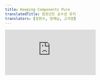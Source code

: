 ```yaml
---
title: Keeping Components Pure
translatedTitle: 컴포넌트 순수성 유지
translators: [정현수, 정재남, 고석영]
---
```


<iframe 
  style={{aspectRatio: 1.7778, width: '100%'}} 
  src="https://www.youtube.com/embed/playlist?list=PLjQV3hketAJkh6BEl0n4PDS_2fBd0cS9v&index=14"
  title="YouTube video player" 
  frameborder="0" 
/>

<Intro>

Some JavaScript functions are *pure.* Pure functions only perform a calculation and nothing more. By strictly only writing your components as pure functions, you can avoid an entire class of baffling bugs and unpredictable behavior as your codebase grows. To get these benefits, though, there are a few rules you must follow.
<Trans>일부 JavaScript 함수는 *순수*합니다. 순수 함수는 계산만 수행하고 그 이상은 수행하지 않습니다. 컴포넌트를 엄격하게 순수 함수로만 작성하면 코드베이스가 커짐에 따라 당황스러운 버그와 예측할 수 없는 동작을 피할 수 있습니다. 하지만 이러한 이점을 얻으려면 몇 가지 규칙을 준수해야 합니다.</Trans>

</Intro>

<YouWillLearn>

* What purity is and how it helps you avoid bugs
* How to keep components pure by keeping changes out of the render phase
* How to use Strict Mode to find mistakes in your compo
<TransBlock>
  - 순수성이 무엇이고 그것이 버그를 방지하는 데에 어떻게 도움이 되는지
  - 렌더링 단계에서 변경 사항을 제외함으로써 컴포넌트를 순수하게 유지하는 방법
  - 컴포넌트에서 실수를 찾기 위해 StrictMode를 사용하는 방법
</TransBlock>

</YouWillLearn>

## Purity: Components as formulas <Trans>순수성: 수식으로서의 컴포넌트</Trans> {/*purity-components-as-formulas*/}

In computer science (and especially the world of functional programming), [a pure function](https://wikipedia.org/wiki/Pure_function) is a function with the following characteristics:
<Trans>컴퓨터 과학(특히 함수형 프로그래밍의 세계)에서 [순수 함수](https://wikipedia.org/wiki/Pure_function)는 다음과 같은 특징을 가진 함수입니다:</Trans>

* **It minds its own business.** It does not change any objects or variables that existed before it was called.
* **Same inputs, same output.** Given the same inputs, a pure function should always return the same result.
<TransBlock>
- **자신의 일에만 신경씁니다.** 호출되기 전에 존재했던 객체나 변수를 변경하지 않습니다.
- **동일 입력, 동일 출력.** 동일한 입력이 주어지면 항상 동일한 결과를 반환해야 합니다.
</TransBlock>

You might already be familiar with one example of pure functions: formulas in math.
<Trans>순수 함수의 한 가지 예로 수학의 공식을 이미 잘 알고 계실 것입니다.</Trans>

Consider this math formula: <Math><MathI>y</MathI> = 2<MathI>x</MathI></Math>.
<Trans>다음 수학 공식을 생각해 보세요: <Math><MathI>y</MathI> = 2<MathI>x</MathI></Math>.</Trans>

If <Math><MathI>x</MathI> = 2</Math> then <Math><MathI>y</MathI> = 4</Math>. Always. 
<Trans><Math><MathI>x</MathI> = 2</Math>이면 <Math><MathI>y</MathI> = 4</Math>입니다. 항상 그렇습니다.</Trans>

If <Math><MathI>x</MathI> = 3</Math> then <Math><MathI>y</MathI> = 6</Math>. Always. 
<Trans><Math><MathI>x</MathI> = 3</Math>이면 <Math><MathI>y</MathI> = 6</Math>입니다. 항상 그렇습니다.</Trans>

If <Math><MathI>x</MathI> = 3</Math>, <MathI>y</MathI> won't sometimes be <Math>9</Math> or <Math>–1</Math> or <Math>2.5</Math> depending on the time of day or the state of the stock market. 
<Trans><Math><MathI>x</MathI> = 3</Math>이면, <MathI>y</MathI> 는 결코 시간이나 주식 시장 상태에 따라 <Math>9</Math>, <Math>–1</Math>,  <Math>2.5</Math>가 되지 않습니다.</Trans>

If <Math><MathI>y</MathI> = 2<MathI>x</MathI></Math> and <Math><MathI>x</MathI> = 3</Math>, <MathI>y</MathI> will _always_ be <Math>6</Math>. 
<Trans><Math><MathI>y</MathI> = 2<MathI>x</MathI></Math>이고 <Math><MathI>x</MathI> = 3</Math>이면 <MathI>y</MathI>는 항상 <Math>6</Math>이 됩니다.</Trans>

If we made this into a JavaScript function, it would look like this:
<Trans>이를 JavaScript 함수로 만들면 다음과 같이 보일 것입니다:</Trans>

```js
function double(number) {
  return 2 * number;
}
```

In the above example, `double` is a **pure function.** If you pass it `3`, it will return `6`. Always.
<Trans>위의 예에서 `double`은 **순수 함수입니다.** `3`을 전달하면 `6`을 반환합니다. 언제나요.</Trans>

React is designed around this concept. **React assumes that every component you write is a pure function.** This means that React components you write must always return the same JSX given the same inputs:
<Trans>React는 이 개념을 중심으로 설계되었습니다. **React는 여러분이 작성하는 모든 컴포넌트가 순수 함수라고 가정합니다.** 즉, 여러분이 작성하는 React 컴포넌트는 동일한 입력이 주어졌을 때 항상 동일한 JSX를 반환해야 합니다:</Trans>

<Sandpack>

```js App.js
function Recipe({ drinkers }) {
  return (
    <ol>    
      <li>Boil {drinkers} cups of water.</li>
      <li>Add {drinkers} spoons of tea and {0.5 * drinkers} spoons of spice.</li>
      <li>Add {0.5 * drinkers} cups of milk to boil and sugar to taste.</li>
    </ol>
  );
}

export default function App() {
  return (
    <section>
      <h1>Spiced Chai Recipe</h1>
      <h2>For two</h2>
      <Recipe drinkers={2} />
      <h2>For a gathering</h2>
      <Recipe drinkers={4} />
    </section>
  );
}
```

</Sandpack>

When you pass `drinkers={2}` to `Recipe`, it will return JSX containing `2 cups of water`. Always. 
<Trans>`drinkers={2}`를 `Recipe`에 전달하면 언제나 `2 cups of water`이 포함된 JSX를 반환합니다.</Trans>

If you pass `drinkers={4}`, it will return JSX containing `4 cups of water`. Always.
<Trans>만약 `drinkers={4}`를 전달하면 항상 `4 cups of water`이 포함된 JSX를 반환합니다.</Trans>

Just like a math formula.
<Trans>수학 공식과 같습니다.</Trans>

You could think of your components as recipes: if you follow them and don't introduce new ingredients during the cooking process, you will get the same dish every time. That "dish" is the JSX that the component serves to React to [render.](/learn/render-and-commit)
<Trans>컴포넌트를 레시피라고 생각할 수 있습니다. 레시피를 따르고 요리 과정에서 새로운 재료를 넣지 않으면 매번 같은 요리를 얻을 수 있습니다. 그 "요리"는 컴포넌트가 [렌더링](/learn/render-and-commit)에 반응하기 위해 제공하는 JSX입니다.</Trans>

<Illustration src="/images/docs/illustrations/i_puritea-recipe.png" alt="A tea recipe for x people: take x cups of water, add x spoons of tea and 0.5x spoons of spices, and 0.5x cups of milk" />

## Side Effects: (un)intended consequences <Trans>사이드 이펙트: 의도하지 (않은) 결과</Trans> {/*side-effects-unintended-consequences*/}

React's rendering process must always be pure. Components should only *return* their JSX, and not *change* any objects or variables that existed before rendering—that would make them impure!
<Trans>React의 렌더링 프로세스는 항상 순수해야 합니다. 컴포넌트는 오직 JSX만을 반환해야 하며, 렌더링 전에 존재했던 객체나 변수를 *변경*해서는 안 됩니다. 이는 컴포넌트를 불순하게 만들 수 있습니다!</Trans>

Here is a component that breaks this rule:
<Trans>다음은 이 규칙을 어기는 컴포넌트입니다:</Trans>

<Sandpack>

```js
let guest = 0;

function Cup() {
  // Bad: changing a preexisting variable!
  // 나쁨: 기존 변수를 변경합니다!
  guest = guest + 1;
  return <h2>Tea cup for guest #{guest}</h2>;
}

export default function TeaSet() {
  return (
    <>
      <Cup />
      <Cup />
      <Cup />
    </>
  );
}
```

</Sandpack>

This component is reading and writing a `guest` variable declared outside of it. This means that **calling this component multiple times will produce different JSX!** And what's more, if _other_ components read `guest`, they will produce different JSX, too, depending on when they were rendered! That's not predictable.
<Trans>이 컴포넌트는 외부에서 선언된 `guest` 변수를 읽고 쓰고 있습니다. 즉 **이 컴포넌트는 호출할 때마다 다른 JSX가 생성된다는 뜻입니다!** 게다가 다른 컴포넌트가 `guest`를 읽으면 렌더링된 시점에 따라 JSX도 다르게 생성됩니다! 예측할 수 없는 일입니다.</Trans>

Going back to our formula <Math><MathI>y</MathI> = 2<MathI>x</MathI></Math>, now even if <Math><MathI>x</MathI> = 2</Math>, we cannot trust that <Math><MathI>y</MathI> = 4</Math>. Our tests could fail, our users would be baffled, planes would fall out of the sky—you can see how this would lead to confusing bugs!
<Trans>다시 <Math><MathI>y</MathI> = 2<MathI>x</MathI></Math> 공식으로 돌아가보면, 이제 <Math><MathI>x</MathI> = 2</Math>라고 해도 <Math><MathI>y</MathI> = 4</Math>라고 믿을 수 없습니다. 테스트는 실패할 것이고, 사용자는 당황할 것이며, 비행기는 하늘에서 떨어질 수 있습니다. 이것이 어떻게 혼란스러운 버그로 이어지는지 알 수 있을 것입니다!</Trans>

You can fix this component by [passing `guest` as a prop instead](/learn/passing-props-to-a-component):
<Trans>[`guest`를 prop으로 전달](/learn/passing-props-to-a-component)함으로써 이 컴포넌트를 고칠 수 있습니다:</Trans>

<Sandpack>

```js
function Cup({ guest }) {
  return <h2>Tea cup for guest #{guest}</h2>;
}

export default function TeaSet() {
  return (
    <>
      <Cup guest={1} />
      <Cup guest={2} />
      <Cup guest={3} />
    </>
  );
}
```

</Sandpack>

Now your component is pure, as the JSX it returns only depends on the `guest` prop.
<Trans>이제 컴포넌트가 반환하는 JSX는 `guest` prop에만 의존하므로 순수합니다.</Trans>

In general, you should not expect your components to be rendered in any particular order. It doesn't matter if you call <Math><MathI>y</MathI> = 2<MathI>x</MathI></Math> before or after <Math><MathI>y</MathI> = 5<MathI>x</MathI></Math>: both formulas will resolve independently of each other. In the same way, each component should only "think for itself", and not attempt to coordinate with or depend upon others during rendering. Rendering is like a school exam: each component should calculate JSX on their own!
<Trans>일반적으로 컴포넌트가 특정 순서로 렌더링될 것이라고 기대해서는 안 됩니다. <Math><MathI>y</MathI> = 2<MathI>x</MathI></Math>를 <Math><MathI>y</MathI> = 5<MathI>x</MathI></Math> 앞에 호출하든 뒤에 호출하든 상관없습니다. 두 수식은 서로 독립적으로 해결됩니다. 마찬가지로 각 컴포넌트는 렌더링 중에 다른 컴포넌트와 조율하거나 의존하지 말고 "스스로 생각"하게 해야 합니다. 렌더링은 학교 시험처럼 각 컴포넌트가 스스로 JSX를 계산해야 합니다!</Trans>

<DeepDive>

#### Detecting impure calculations with StrictMode <Trans>StrictMode로 순수하지 않은 계산 감지하기</Trans> {/*detecting-impure-calculations-with-strict-mode*/}

Although you might not have used them all yet, in React there are three kinds of inputs that you can read while rendering: [props](/learn/passing-props-to-a-component), [state](/learn/state-a-components-memory), and [context.](/learn/passing-data-deeply-with-context) You should always treat these inputs as read-only.
<Trans>React에서는 렌더링하는 동안 읽을 수 있는 입력이 세 가지 있습니다: [props](/learn/passing-props-to-a-component), [state](/learn/state-a-components-memory), [context](/learn/passing-data-deeply-with-context). 이러한 입력은 항상 읽기 전용으로 취급해야 합니다.</Trans>

When you want to *change* something in response to user input, you should [set state](/learn/state-a-components-memory) instead of writing to a variable. You should never change preexisting variables or objects while your component is rendering.
<Trans>사용자 입력에 대한 응답으로 무언가를 *변경*하려면 변수에 쓰는 대신 [state](/learn/state-a-components-memory)를 설정해야 합니다. 컴포넌트가 렌더링되는 동안에는 기존 변수나 객체를 절대 변경해서는 안 됩니다.</Trans>

React offers a "Strict Mode" in which it calls each component's function twice during development. **By calling the component functions twice, Strict Mode helps find components that break these rules.**
<Trans>React는 개발 환경에서 각 컴포넌트의 함수를 두 번 호출하는 "Strict Mode"를 제공합니다. Strict Mode는 컴포넌트 함수를 두 번 호출함으로써 이러한 규칙을 위반하는 컴포넌트를 찾아내는 데 도움이 됩니다.</Trans>

Notice how the original example displayed "Guest #2", "Guest #4", and "Guest #6" instead of "Guest #1", "Guest #2", and "Guest #3". The original function was impure, so calling it twice broke it. But the fixed pure version works even if the function is called twice every time. **Pure functions only calculate, so calling them twice won't change anything**--just like calling `double(2)` twice doesn't change what's returned, and solving <Math><MathI>y</MathI> = 2<MathI>x</MathI></Math> twice doesn't change what <MathI>y</MathI> is. Same inputs, same outputs. Always.
<Trans>원래 예제에서 "Guest #1", "Guest #2", "Guest #3" 대신 "Guest #2", "Guest #4", "Guest #6"이 어떻게 표시되었는지 보셨을 것입니다. 원래 함수는 불완전했기 때문에 두 번 호출하면 함수가 손상되었습니다. 하지만 수정된 순수한 버전은 함수를 매번 두 번씩 호출해도 잘 동작합니다. **순수 함수는 계산만 하므로 두 번 호출해도 아무 것도 바뀌지 않습니다** - `double(2)`를 두 번 호출해도 반환되는 값이 바뀌지 않고, <Math><MathI>y</MathI> = 2<MathI>x</MathI></Math>를 두 번 풀어도 <MathI>y</MathI>가 바뀌지 않는 것처럼 말이죠. 언제나 같은 입력, 같은 출력.</Trans>

Strict Mode has no effect in production, so it won't slow down the app for your users. To opt into Strict Mode, you can wrap your root component into `<React.StrictMode>`. Some frameworks do this by default.
<Trans>Strict Mode는 상용 환경에서는 아무런 영향을 미치지 않으므로 사용자의 앱 속도가 느려지지 않습니다. Strict Mode를 선택하려면 루트 컴포넌트를 `<React.StrictMode>`로 감싸면 됩니다. 일부 프레임워크는 기본적으로 이 작업을 수행합니다.</Trans>

</DeepDive>

### Local mutation: Your component's little secret <Trans>지역 변이: 컴포넌트의 작은 비밀</Trans> {/*local-mutation-your-components-little-secret*/}

In the above example, the problem was that the component changed a *preexisting* variable while rendering. This is often called a **"mutation"** to make it sound a bit scarier. Pure functions don't mutate variables outside of the function's scope or objects that were created before the call—that makes them impure!
<Trans>위의 예시에서는 컴포넌트가 렌더링하는 동안 *기존* 변수를 변경하는 것이 문제였습니다. 이를 좀 더 무섭게 들리게 하기 위해 <strong>"변이"</strong>라고 부르기도 합니다. 순수 함수는 함수의 범위를 벗어난 변수나 호출 전에 생성된 객체를 변이하지 않습니다. 그러면 순수하지 않으니까요!</Trans>

However, **it's completely fine to change variables and objects that you've *just* created while rendering.** In this example, you create an `[]` array, assign it to a `cups` variable, and then `push` a dozen cups into it:
<Trans>하지만 **렌더링하는 동안 '방금' 생성한 변수와 객체를 변경하는 것은 완전히 괜찮습니다**. 이 예제에서는 `[]` 배열을 생성하고 이를 `cups` 변수에 할당한 다음 컵 12개를 그 안에 `push`합니다:</Trans>

<Sandpack>

```js
function Cup({ guest }) {
  return <h2>Tea cup for guest #{guest}</h2>;
}

export default function TeaGathering() {
  let cups = [];
  for (let i = 1; i <= 12; i++) {
    cups.push(<Cup key={i} guest={i} />);
  }
  return cups;
}
```

</Sandpack>

If the `cups` variable or the `[]` array were created outside the `TeaGathering` function, this would be a huge problem! You would be changing a *preexisting* object by pushing items into that array.
<Trans>`cups` 변수나 `[]` 배열이 `TeaGathering` 함수 외부에서 생성되었다면 이는 큰 문제가 될 것입니다! 해당 배열에 항목을 밀어 넣음으로써 *기존* 객체를 변경하게 될 것이기 때문입니다.</Trans>

However, it's fine because you've created them *during the same render*, inside `TeaGathering`. No code outside of `TeaGathering` will ever know that this happened. This is called **"local mutation"**—it's like your component's little secret.
<Trans>하지만 `TeaGathering` 내부에서 동일한 렌더링 중에 생성했기 때문에 괜찮습니다. `TeaGathering` 외부의 어떤 코드도 이런 일이 일어났다는 것을 알 수 없습니다. 이를 <strong>"지역 변이"</strong>라고 하며, 컴포넌트의 작은 비밀과 같습니다.</Trans>

## Where you _can_ cause side effects <Trans>사이드 이펙트를 일으킬 수 있는 곳</Trans> {/*where-you-_can_-cause-side-effects*/}

While functional programming relies heavily on purity, at some point, somewhere, _something_ has to change. That's kind of the point of programming! These changes—updating the screen, starting an animation, changing the data—are called **side effects.** They're things that happen _"on the side"_, not during rendering.
<Trans>함수형 프로그래밍은 순수성에 크게 의존하지만, 언젠가는 어딘가에서 *무언가*는 바뀌어야 합니다. 이것이 바로 프로그래밍의 핵심입니다! 화면 업데이트, 애니메이션 시작, 데이터 변경과 같은 이러한 변경을 **사이드 이펙트**라고 하며, 렌더링 중에 일어나는 것이 아니라 *"부수적으로"* 일어나는 일입니다.</Trans>

In React, **side effects usually belong inside [event handlers.](/learn/responding-to-events)** Event handlers are functions that React runs when you perform some action—for example, when you click a button. Even though event handlers are defined *inside* your component, they don't run *during* rendering! **So event handlers don't need to be pure.**
<Trans>React에서 **사이드 이펙트는 보통 [이벤트 핸들러](/learn/responding-to-events)에 속합니다**. 이벤트 핸들러는 사용자가 어떤 동작을 수행할 때(예를 들어 버튼을 클릭할 때) React가 실행하는 함수입니다. 이벤트 핸들러가 컴포넌트 *내부에* 정의되어 있긴 하지만 렌더링 중에는 실행되지 않습니다! **따라서 이벤트 핸들러는 순수할 필요가 없습니다.**</Trans>

If you've exhausted all other options and can't find the right event handler for your side effect, you can still attach it to your returned JSX with a [`useEffect`](/reference/react/useEffect) call in your component. This tells React to execute it later, after rendering, when side effects are allowed. **However, this approach should be your last resort.**
<Trans>다른 모든 옵션을 다 사용했는데도 사이드 이펙트에 적합한 이벤트 핸들러를 찾을 수 없다면, 컴포넌트에서 [`useEffect`](/reference/react/useEffect) 호출을 통해 반환된 JSX에 이벤트 핸들러를 첨부할 수 있습니다. 이렇게 하면 나중에 렌더링 후 사이드 이펙트가 허용될 때 React가 이를 실행하도록 지시합니다. **하지만 이 방법은 최후의 수단으로 사용해야 합니다.**</Trans>

When possible, try to express your logic with rendering alone. You'll be surprised how far this can take you!
<Trans>가능하면 렌더링만으로 로직을 표현하고자 노력해 보세요. 이렇게 하면 얼마나 많은 것을 얻을 수 있는지 놀라실 겁니다!</Trans>

<DeepDive>

#### Why does React care about purity? <Trans>왜 React는 순수성을 중요시할까요?</Trans> {/*why-does-react-care-about-purity*/}

Writing pure functions takes some habit and discipline. But it also unlocks marvelous opportunities:
<Trans>순수 함수를 작성하려면 약간의 습관과 훈련이 필요합니다. 그러나 그것은 또한 놀라운 기회를 열어줍니다:</Trans>

* Your components could run in a different environment—for example, on the server! Since they return the same result for the same inputs, one component can serve many user requests.
<Trans>컴포넌트를 다른 환경(예: 서버)에서 실행할 수 있습니다! 동일한 입력에 대해 동일한 결과를 반환하기 때문에 하나의 컴포넌트가 많은 사용자 요청을 처리할 수 있습니다.</Trans>

* You can improve performance by [skipping rendering](/reference/react/memo) components whose inputs have not changed. This is safe because pure functions always return the same results, so they are safe to cache.
<Trans>입력이 변경되지 않은 컴포넌트는 [렌더링 건너뛰기](/reference/react/memo)를 통해 성능을 향상시킬 수 있습니다. 순수 함수는 항상 동일한 결과를 반환하므로 캐싱해도 안전합니다.</Trans>

* If some data changes in the middle of rendering a deep component tree, React can restart rendering without wasting time to finish the outdated render. Purity makes it safe to stop calculating at any time.
<Trans>깊은 컴포넌트 트리를 렌더링하는 도중에 일부 데이터가 변경되면 React는 오래된 렌더링을 완료하기 위해 시간을 낭비하지 않고 렌더링을 다시 시작할 수 있습니다. 순수성 덕분에 언제든지 계산을 중단해도 안전합니다.</Trans>

Every new React feature we're building takes advantage of purity. From data fetching to animations to performance, keeping components pure unlocks the power of the React paradigm.
<Trans>우리가 구축하는 모든 새로운 React 기능은 순수성의 이점을 활용합니다. 데이터 불러오기부터 애니메이션, 성능에 이르기까지, 컴포넌트를 순수하게 유지하면 React 패러다임의 힘을 발휘할 수 있습니다.</Trans>

</DeepDive>

<Recap>

* A component must be pure, meaning:
  * **It minds its own business.** It should not change any objects or variables that existed before rendering.
  * **Same inputs, same output.** Given the same inputs, a component should always return the same JSX. 
* Rendering can happen at any time, so components should not depend on each others' rendering sequence.
* You should not mutate any of the inputs that your components use for rendering. That includes props, state, and context. To update the screen, ["set" state](/learn/state-a-components-memory) instead of mutating preexisting objects.
* Strive to express your component's logic in the JSX you return. When you need to "change things", you'll usually want to do it in an event handler. As a last resort, you can `useEffect`.
* Writing pure functions takes a bit of practice, but it unlocks the power of React's paradigm.
<TransBlock>
- 컴포넌트는 순수해야 합니다:
    - **자신의 일에만 신경씁니다.** 렌더링 전에 존재했던 객체나 변수를 변경하지 않아야 합니다.
    - **동일한 입력, 동일한 출력.** 동일한 입력이 주어지면 컴포넌트는 항상 동일한 JSX를 반환해야 합니다.
- 렌더링은 언제든지 발생할 수 있으므로, 컴포넌트는 서로의 렌더링 순서에 의존해서는 안 됩니다.
- 컴포넌트가 렌더링에 사용하는 어떠한 입력값도 변이해서는 안 됩니다. 여기에는 props, state 및 context가 포함됩니다. 화면을 업데이트하려면 기존 객체를 변이하는 대신 ["set" state](/learn/state-a-components-memory)를 사용하세요.
- 컴포넌트의 로직을 반환하는 JSX 안에 표현하기 위해 노력하세요. "무언가를 변경"해야 할 때는 보통 이벤트 핸들러에서 이 작업을 수행하고자 할 것입니다. 최후의 수단으로 `useEffect`를 사용할 수도 있습니다.
- 순수 함수를 작성하는 데는 약간의 연습이 필요하지만, React 패러다임의 힘을 발휘할 수 있습니다.
</TransBlock>

</Recap>


  
<Challenges>

#### Fix a broken clock <Trans>고장난 시계 고치기</Trans> {/*fix-a-broken-clock*/}

This component tries to set the `<h1>`'s CSS class to `"night"` during the time from midnight to six hours in the morning, and `"day"` at all other times. However, it doesn't work. Can you fix this component?
<Trans>이 컴포넌트는 `<h1>`의 CSS 클래스를 자정부터 아침 6시간까지는 `"night"`로, 그 외 시간에는 `"day"`로 설정하고자 합니다. 하지만 작동하지 않습니다. 이 컴포넌트를 고칠 수 있나요?</Trans>

You can verify whether your solution works by temporarily changing the computer's timezone. When the current time is between midnight and six in the morning, the clock should have inverted colors!
<Trans>컴퓨터의 시간대를 일시적으로 변경하여 솔루션이 작동하는지 확인할 수 있습니다. 현재 시간이 자정에서 아침 6시 사이인 경우 시계의 색상이 반전되어야 합니다!</Trans>

<Hint>

Rendering is a *calculation*, it shouldn't try to "do" things. Can you express the same idea differently?
<Trans>렌더링은 *계산*을 하는 것이지, 무언가를 "해내려고" 해서는 안 됩니다. 같은 아이디어를 다르게 표현할 수 있나요?</Trans>

</Hint>

<Sandpack>

```js Clock.js active
export default function Clock({ time }) {
  let hours = time.getHours();
  if (hours >= 0 && hours <= 6) {
    document.getElementById('time').className = 'night';
  } else {
    document.getElementById('time').className = 'day';
  }
  return (
    <h1 id="time">
      {time.toLocaleTimeString()}
    </h1>
  );
}
```

```js App.js hidden
import { useState, useEffect } from 'react';
import Clock from './Clock.js';

function useTime() {
  const [time, setTime] = useState(() => new Date());
  useEffect(() => {
    const id = setInterval(() => {
      setTime(new Date());
    }, 1000);
    return () => clearInterval(id);
  }, []);
  return time;
}

export default function App() {
  const time = useTime();
  return (
    <Clock time={time} />
  );
}
```

```css
body > * {
  width: 100%;
  height: 100%;
}
.day {
  background: #fff;
  color: #222;
}
.night {
  background: #222;
  color: #fff;
}
```

</Sandpack>

<Solution>

You can fix this component by calculating the `className` and including it in the render output:
<Trans>`className`을 계산하여 렌더링 출력에 포함시켜 이 컴포넌트를 수정할 수 있습니다:</Trans>

<Sandpack>

```js Clock.js active
export default function Clock({ time }) {
  let hours = time.getHours();
  let className;
  if (hours >= 0 && hours <= 6) {
    className = 'night';
  } else {
    className = 'day';
  }
  return (
    <h1 className={className}>
      {time.toLocaleTimeString()}
    </h1>
  );
}
```

```js App.js hidden
import { useState, useEffect } from 'react';
import Clock from './Clock.js';

function useTime() {
  const [time, setTime] = useState(() => new Date());
  useEffect(() => {
    const id = setInterval(() => {
      setTime(new Date());
    }, 1000);
    return () => clearInterval(id);
  }, []);
  return time;
}

export default function App() {
  const time = useTime();
  return (
    <Clock time={time} />
  );
}
```

```css
body > * {
  width: 100%;
  height: 100%;
}
.day {
  background: #fff;
  color: #222;
}
.night {
  background: #222;
  color: #fff;
}
```

</Sandpack>

In this example, the side effect (modifying the DOM) was not necessary at all. You only needed to return JSX.
<Trans>이 예제에서는 사이드 이펙트(DOM 수정)가 전혀 필요하지 않았습니다. JSX를 반환하기만 하면 됩니다.</Trans>

</Solution>

#### Fix a broken profile <Trans>깨진 프로필을 고치세요</Trans> {/*fix-a-broken-profile*/}

Two `Profile` components are rendered side by side with different data. Press "Collapse" on the first profile, and then "Expand" it. You'll notice that both profiles now show the same person. This is a bug.
<Trans>두 개의 `Profile` 컴포넌트가 서로 다른 데이터로 나란히 렌더링됩니다. 첫 번째 프로필에서 'Collapse(접기)'를 누른 다음 'Expand(펼치기)'를 누릅니다. 이제 두 프로필에 모두 같은 사람이 표시되는 것을 확인할 수 있습니다. 이것은 버그입니다.</Trans>

Find the cause of the bug and fix it.
<Trans>버그의 원인을 찾아서 수정하세요.</Trans>

<Hint>

The buggy code is in `Profile.js`. Make sure you read it all from top to bottom!
<Trans>버그 코드는 `Profile.js`에 있습니다. 처음부터 끝까지 모두 읽어보세요!</Trans>

</Hint>

<Sandpack>

```js Profile.js
import Panel from './Panel.js';
import { getImageUrl } from './utils.js';

let currentPerson;

export default function Profile({ person }) {
  currentPerson = person;
  return (
    <Panel>
      <Header />
      <Avatar />
    </Panel>
  )
}

function Header() {
  return <h1>{currentPerson.name}</h1>;
}

function Avatar() {
  return (
    <img
      className="avatar"
      src={getImageUrl(currentPerson)}
      alt={currentPerson.name}
      width={50}
      height={50}
    />
  );
}
```

```js Panel.js hidden
import { useState } from 'react';

export default function Panel({ children }) {
  const [open, setOpen] = useState(true);
  return (
    <section className="panel">
      <button onClick={() => setOpen(!open)}>
        {open ? 'Collapse' : 'Expand'}
      </button>
      {open && children}
    </section>
  );
}
```

```js App.js
import Profile from './Profile.js';

export default function App() {
  return (
    <>
      <Profile person={{
        imageId: 'lrWQx8l',
        name: 'Subrahmanyan Chandrasekhar',
      }} />
      <Profile person={{
        imageId: 'MK3eW3A',
        name: 'Creola Katherine Johnson',
      }} />
    </>
  )
}
```

```js utils.js hidden
export function getImageUrl(person, size = 's') {
  return (
    'https://i.imgur.com/' +
    person.imageId +
    size +
    '.jpg'
  );
}
```

```css
.avatar { margin: 5px; border-radius: 50%; }
.panel {
  border: 1px solid #aaa;
  border-radius: 6px;
  margin-top: 20px;
  padding: 10px;
  width: 200px;
}
h1 { margin: 5px; font-size: 18px; }
```

</Sandpack>

<Solution>

The problem is that the `Profile` component writes to a preexisting variable called `currentPerson`, and the `Header` and `Avatar` components read from it. This makes *all three of them* impure and difficult to predict.
<Trans>문제는 `Profile` 컴포넌트가 `currentPerson`이라는 기존 변수에 쓰고, `Header` 및 `Avatar` 컴포넌트가 이 변수에서 읽는다는 점입니다. 이로 인해 *세 가지 모두* 순수하지 않고 예측하기 어렵습니다.</Trans>


To fix the bug, remove the `currentPerson` variable. Instead, pass all information from `Profile` to `Header` and `Avatar` via props. You'll need to add a `person` prop to both components and pass it all the way down.
<Trans>이 버그를 수정하려면 `currentPerson` 변수를 제거하세요. 대신 `Profile`의 모든 정보를 props를 통해 `Header`와 `Avatar`로 전달하세요. 두 컴포넌트 모두에 `person` prop을 추가하고 끝까지 전달해야 합니다.</Trans>

<Sandpack>

```js Profile.js active
import Panel from './Panel.js';
import { getImageUrl } from './utils.js';

export default function Profile({ person }) {
  return (
    <Panel>
      <Header person={person} />
      <Avatar person={person} />
    </Panel>
  )
}

function Header({ person }) {
  return <h1>{person.name}</h1>;
}

function Avatar({ person }) {
  return (
    <img
      className="avatar"
      src={getImageUrl(person)}
      alt={person.name}
      width={50}
      height={50}
    />
  );
}
```

```js Panel.js hidden
import { useState } from 'react';

export default function Panel({ children }) {
  const [open, setOpen] = useState(true);
  return (
    <section className="panel">
      <button onClick={() => setOpen(!open)}>
        {open ? 'Collapse' : 'Expand'}
      </button>
      {open && children}
    </section>
  );
}
```

```js App.js
import Profile from './Profile.js';

export default function App() {
  return (
    <>
      <Profile person={{
        imageId: 'lrWQx8l',
        name: 'Subrahmanyan Chandrasekhar',
      }} />
      <Profile person={{
        imageId: 'MK3eW3A',
        name: 'Creola Katherine Johnson',
      }} />
    </>
  );
}
```

```js utils.js hidden
export function getImageUrl(person, size = 's') {
  return (
    'https://i.imgur.com/' +
    person.imageId +
    size +
    '.jpg'
  );
}
```

```css
.avatar { margin: 5px; border-radius: 50%; }
.panel {
  border: 1px solid #aaa;
  border-radius: 6px;
  margin-top: 20px;
  padding: 10px;
  width: 200px;
}
h1 { margin: 5px; font-size: 18px; }
```

</Sandpack>

Remember that React does not guarantee that component functions will execute in any particular order, so you can't communicate between them by setting variables. All communication must happen through props.
<Trans>React는 컴포넌트 함수가 특정 순서로 실행된다는 것을 보장하지 않으므로 변수를 설정하여 컴포넌트 간에 통신할 수 없다는 점을 기억하세요. 모든 통신은 props를 통해 이루어져야 합니다.</Trans>

</Solution>

#### Fix a broken story tray <Trans>깨진 스토리 트레이를 고치세요</Trans> {/*fix-a-broken-story-tray*/}

The CEO of your company is asking you to add "stories" to your online clock app, and you can't say no. You've written a `StoryTray` component that accepts a list of `stories`, followed by a "Create Story" placeholder.
<Trans>회사 CEO가 온라인 시계 앱에 '스토리'를 추가해 달라고 요청하는데 거절할 수 없습니다. `stories` 목록을 받아들이는 `StoryTray` 컴포넌트를 작성했고, 그 뒤에 "Create Story" 플레이스홀더를 추가했습니다.</Trans>

You implemented the "Create Story" placeholder by pushing one more fake story at the end of the `stories` array that you receive as a prop. But for some reason, "Create Story" appears more than once. Fix the issue.
<Trans>prop으로 받은 `stories` 배열의 끝에 가짜 스토리를 하나 더 밀어넣어 "Create Story" 플레이스홀더를 구현했습니다. 하지만 어떤 이유에서인지 "Create Story"가 두 번 이상 나타납니다. 문제를 해결하세요.</Trans>

<Sandpack>

```js StoryTray.js active
export default function StoryTray({ stories }) {
  stories.push({
    id: 'create',
    label: 'Create Story'
  });

  return (
    <ul>
      {stories.map(story => (
        <li key={story.id}>
          {story.label}
        </li>
      ))}
    </ul>
  );
}
```

```js App.js hidden
import { useState, useEffect } from 'react';
import StoryTray from './StoryTray.js';

let initialStories = [
  {id: 0, label: "Ankit's Story" },
  {id: 1, label: "Taylor's Story" },
];

export default function App() {
  let [stories, setStories] = useState([...initialStories])
  let time = useTime();

  // HACK: Prevent the memory from growing forever while you read docs.
  // We're breaking our own rules here.
  if (stories.length > 100) {
    stories.length = 100;
  }

  return (
    <div
      style={{
        width: '100%',
        height: '100%',
        textAlign: 'center',
      }}
    >
      <h2>It is {time.toLocaleTimeString()} now.</h2>
      <StoryTray stories={stories} />
    </div>
  );
}

function useTime() {
  const [time, setTime] = useState(() => new Date());
  useEffect(() => {
    const id = setInterval(() => {
      setTime(new Date());
    }, 1000);
    return () => clearInterval(id);
  }, []);
  return time;
}
```

```css
ul {
  margin: 0;
  list-style-type: none;
}

li {
  border: 1px solid #aaa;
  border-radius: 6px;
  float: left;
  margin: 5px;
  margin-bottom: 20px;
  padding: 5px;
  width: 70px;
  height: 100px;
}
```

```js sandbox.config.json hidden
{
  "hardReloadOnChange": true
}
```

</Sandpack>

<Solution>

Notice how whenever the clock updates, "Create Story" is added *twice*. This serves as a hint that we have a mutation during rendering--Strict Mode calls components twice to make these issues more noticeable.
<Trans>시계가 업데이트될 때마다 "스토리 만들기"가 *두 번* 추가되는 것을 주목하세요. 이는 렌더링 중에 변이가 발생했음을 알려주는 힌트로, Strict Mode에서는 컴포넌트를 두 번 호출하여 이러한 문제를 더욱 눈에 띄게 만듭니다.</Trans>

`StoryTray` function is not pure. By calling `push` on the received `stories` array (a prop!), it is mutating an object that was created *before* `StoryTray` started rendering. This makes it buggy and very difficult to predict.
<Trans>`StoryTray` 함수는 순수하지 않습니다. 수신된 `stories` 배열(prop!)에 대해 `push`를 호출함으로써 `StoryTray`가 렌더링을 시작하기 *전에* 생성된 객체를 변이시킵니다. 이 때문에 버그가 발생하고 예측하기가 매우 어렵습니다.</Trans>

The simplest fix is to not touch the array at all, and render "Create Story" separately:
<Trans>가장 간단한 해결 방법은 배열을 전혀 건드리지 않고 "Create Story"를 별도로 렌더링하는 것입니다:</Trans>

<Sandpack>

```js StoryTray.js active
export default function StoryTray({ stories }) {
  return (
    <ul>
      {stories.map(story => (
        <li key={story.id}>
          {story.label}
        </li>
      ))}
      <li>Create Story</li>
    </ul>
  );
}
```

```js App.js hidden
import { useState, useEffect } from 'react';
import StoryTray from './StoryTray.js';

let initialStories = [
  {id: 0, label: "Ankit's Story" },
  {id: 1, label: "Taylor's Story" },
];

export default function App() {
  let [stories, setStories] = useState([...initialStories])
  let time = useTime();

  // HACK: Prevent the memory from growing forever while you read docs.
  // We're breaking our own rules here.
  if (stories.length > 100) {
    stories.length = 100;
  }

  return (
    <div
      style={{
        width: '100%',
        height: '100%',
        textAlign: 'center',
      }}
    >
      <h2>It is {time.toLocaleTimeString()} now.</h2>
      <StoryTray stories={stories} />
    </div>
  );
}

function useTime() {
  const [time, setTime] = useState(() => new Date());
  useEffect(() => {
    const id = setInterval(() => {
      setTime(new Date());
    }, 1000);
    return () => clearInterval(id);
  }, []);
  return time;
}
```

```css
ul {
  margin: 0;
  list-style-type: none;
}

li {
  border: 1px solid #aaa;
  border-radius: 6px;
  float: left;
  margin: 5px;
  margin-bottom: 20px;
  padding: 5px;
  width: 70px;
  height: 100px;
}
```

</Sandpack>

Alternatively, you could create a _new_ array (by copying the existing one) before you push an item into it:
<Trans>또는 항목을 푸시하기 전에 기존 배열을 복사하여 _new_ 배열을 만들 수도 있습니다:</Trans>

<Sandpack>

```js StoryTray.js active
export default function StoryTray({ stories }) {
  // Copy the array!
  // 배열을 복사합니다!
  let storiesToDisplay = stories.slice();

  // Does not affect the original array:
  // 기존 배열에는 영향을 주지 않습니다: 
  storiesToDisplay.push({
    id: 'create',
    label: 'Create Story'
  });

  return (
    <ul>
      {storiesToDisplay.map(story => (
        <li key={story.id}>
          {story.label}
        </li>
      ))}
    </ul>
  );
}
```

```js App.js hidden
import { useState, useEffect } from 'react';
import StoryTray from './StoryTray.js';

let initialStories = [
  {id: 0, label: "Ankit's Story" },
  {id: 1, label: "Taylor's Story" },
];

export default function App() {
  let [stories, setStories] = useState([...initialStories])
  let time = useTime();

  // HACK: Prevent the memory from growing forever while you read docs.
  // HACK: 문서를 읽는 동안 메모리가 계속해서 증가하는 것을 방지하세요.
  // We're breaking our own rules here.
  // 여기서 우리가 세운 규칙을 빠져나갑니다.
  if (stories.length > 100) {
    stories.length = 100;
  }

  return (
    <div
      style={{
        width: '100%',
        height: '100%',
        textAlign: 'center',
      }}
    >
      <h2>It is {time.toLocaleTimeString()} now.</h2>
      <StoryTray stories={stories} />
    </div>
  );
}

function useTime() {
  const [time, setTime] = useState(() => new Date());
  useEffect(() => {
    const id = setInterval(() => {
      setTime(new Date());
    }, 1000);
    return () => clearInterval(id);
  }, []);
  return time;
}
```

```css
ul {
  margin: 0;
  list-style-type: none;
}

li {
  border: 1px solid #aaa;
  border-radius: 6px;
  float: left;
  margin: 5px;
  margin-bottom: 20px;
  padding: 5px;
  width: 70px;
  height: 100px;
}
```

</Sandpack>

This keeps your mutation local and your rendering function pure. However, you still need to be careful: for example, if you tried to change any of the array's existing items, you'd have to clone those items too.
<Trans>이렇게 하면 변이가 로컬로 유지되고 렌더링 함수가 순수해집니다. 하지만 여전히 주의해야 합니다. 예를 들어 배열의 기존 항목을 변경하려고 하면 해당 항목도 복제해야 합니다.</Trans>


It is useful to remember which operations on arrays mutate them, and which don't. For example, `push`, `pop`, `reverse`, and `sort` will mutate the original array, but `slice`, `filter`, and `map` will create a new one.
<Trans>배열에서 어떤 연산이 배열을 변경하고 어떤 연산이 변경되지 않는지 기억해두는 것이 유용합니다. 예를 들어 `push`, `pop`, `reverse`, `sort`는 원래 배열을 변경하지만 `slice`, `filter`, `map`은 새 배열을 만듭니다.</Trans>

</Solution>

</Challenges>
